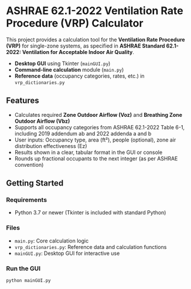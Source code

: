 # ASHRAE 62.1-2022 Ventilation Rate Procedure (VRP) Calculator

This project provides a calculation tool for the **Ventilation Rate Procedure (VRP)** for single-zone systems, as specified in **ASHRAE Standard 62.1-2022: Ventilation for Acceptable Indoor Air Quality**.

- **Desktop GUI** using Tkinter (`mainGUI.py`)
- **Command-line calculation** module (`main.py`)
- **Reference data** (occupancy categories, rates, etc.) in `vrp_dictionaries.py`

## Features

- Calculates required **Zone Outdoor Airflow (Voz)** and **Breathing Zone Outdoor Airflow (Vbz)**
- Supports all occupancy categories from ASHRAE 62.1-2022 Table 6-1, including 2019 addendum ab and 2022 addenda a and b
- User inputs: Occupancy type, area (ft²), people (optional), zone air distribution effectiveness (Ez)
- Results shown in a clear, tabular format in the GUI or console
- Rounds up fractional occupants to the next integer (as per ASHRAE convention)

## Getting Started

### Requirements

- Python 3.7 or newer (Tkinter is included with standard Python)

### Files

- `main.py`: Core calculation logic
- `vrp_dictionaries.py`: Reference data and calculation functions
- `mainGUI.py`: Desktop GUI for interactive use

### Run the GUI

```bash
python mainGUI.py
